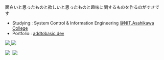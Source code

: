 面白いと思ったものと欲しいと思ったものと趣味に関するものを作るのがすきです

- Studying : System Control & Information Engineering [@NIT.Asahikawa College](https://www.asahikawa-nct.ac.jp/)
- Portfolio : [addtobasic.dev](https://addtobasic.dev/)

<a href="https://twitter.com/addtobasic" target="_blank" rel="noreferrer">
<img src="https://img.shields.io/badge/twitter-follow-%231DA1F2.svg?style=for-the-badge&logo=twitter" />
</a>

<a href="https://www.facebook.com/genki.kano.794/" target="_blank" rel="noreferrer">
  <img src="https://img.shields.io/badge/facebook-follow-%231877F2.svg?style=for-the-badge&logo=facebook"/>
</a>

![](https://img.shields.io/badge/-No%20socialization-red)&nbsp;
<img src="https://komarev.com/ghpvc/?username=Genshi0916">
